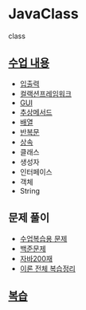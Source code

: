 # JavaClass
class

## [수업 내용](https://github.com/harteh/JavaClass/tree/main/bm_workspace/MayJava/src)
+ [입출력](https://github.com/harteh/JavaClass/tree/main/bm_workspace/MayJava/src/streampart)
+ [컬랙션프레임워크](https://github.com/harteh/JavaClass/tree/main/bm_workspace/MayJava/src/collection)
+ [GUI](https://github.com/harteh/JavaClass/tree/main/bm_workspace/MayJava/src/gui)
+ [추상메서드](https://github.com/harteh/JavaClass/tree/main/bm_workspace/MayJava/src/abstractex)
+ [배열](https://github.com/harteh/JavaClass/tree/main/bm_workspace/MayJava/src/arraypart)
+ [반복문](https://github.com/harteh/JavaClass/tree/main/bm_workspace/MayJava/src/controlflow)
+ [상속](https://github.com/harteh/JavaClass/tree/main/bm_workspace/MayJava/src/inheritance)
+ 클래스
+ 생성자
+ 인터페이스
+ 객체
+ String

## 문제 풀이
+ [수업복습용 문제](https://github.com/harteh/JavaClass/tree/main/bm_workspace/MayJava/src/review)
+ [백준문제](https://github.com/harteh/JavaClass/tree/main/bm_workspace/BaekjoonJava/src/beakjoonJava)
+ [자바200재](https://github.com/harteh/JavaClass/tree/main/bm_workspace/BaekjoonJava/src/java200)
+ [이론 전체 복습정리](https://github.com/harteh/JavaClass/tree/main/bm_workspace/BaekjoonJava/src/javaReview)


## [복습](https://github.com/harteh/JavaClass/tree/main/bm_workspace/ClassReview/src)
